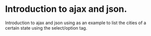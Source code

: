# Introduction to ajax and json.

Introduction to ajax and json using as an example to list the cities
of a certain state using the select/option tag.